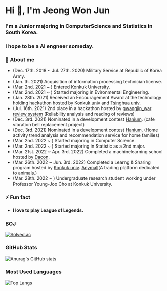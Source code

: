 <h1 align="left">Hi 👋, I'm Jeong Won Jun</h1>
<h3 align="left">I'm a Junior majoring in ComputerScience and Statistics in South Korea.</h3>
<h3 align="left">I hope to be a AI engneer someday.</h3>
<h3 align="left">🔭 About me</h3>

- (Dec. 17th. 2018 ~ Jul. 27th. 2020) Military Service at Republic of Korea Army.
- (Jan. th. 2021) Acquisition of information processing technician license.
- (Mar. 2nd. 2021 ~ ) Entered Konkuk University.
- (Mar. 2nd. 2021 ~ ) Started majoring in Evironmental Engineering.
- (Jan. 28th. 2021) Received an Encouragement Award at the technology holding hackathon hosted by [Konkuk univ](http://www.konkuk.ac.kr/do/Index.do) and [Tsinghua univ](https://www.tsinghua.edu.cn/en/).
- (Jul. 16th. 2021) 2nd place in a hackathon hosted by [gwangjin_war](https://www.instagram.com/gwangjin_war/). [review system](https://github.com/garden-jun/reviewSystem) (Reliability analysis and reading of reviews)
- (Dec. 3rd. 2021) Nominated in a development contest [Hanium](https://github.com/garden-jun/2021_Hanium_SmartBell). (cafe vibration bell replacement project)
- (Dec. 3rd. 2021) Nominated in a development contest [Hanium](https://github.com/garden-jun/homekiri). (Home activity trend analysis and recommendation service for home families)
- (Mar. 2nd. 2022 ~ ) Started majoring in Computer Science.
- (Mar. 2nd. 2022 ~ ) Started majoring in Statistic as a 2nd major.
- (Mar. 21st. 2022 ~ Apr. 3rd. 2022) Completed a machinelearning school hosted by [Dacon](https://www.dacon.io/).
- (Mar. 26th. 2022 ~ Jun. 3rd. 2022) Completed a Learng & Sharing program hosted by [Konkuk univ](http://www.konkuk.ac.kr/do/Index.do). [Anymall](https://github.com/garden-jun/Anymall)(A trading platform dedicated to animals.)
- (Mar. 28th. 2022 ~ ) Undergraduate research student working under Professor Young-Joo Cho at Konkuk University.

<h3 align="left">⚡ Fun fact </h3>

- **I love to play League of Legends.**

<h3 align="left">BOJ</h3>

[![Solved.ac](http://mazassumnida.wtf/api/v2/generate_badge?boj=llkpoi)](https://solved.ac/llkpoi)

<h3 align="left">GitHub Stats</h3>

![Anurag's GitHub stats](https://github-readme-stats.vercel.app/api?username=garden-jun&show_icons=true&theme=tokyonight)

<h3 align="left">Most Used Languages</h3>

![Top Langs](https://github-readme-stats.vercel.app/api/top-langs/?username=garden-jun&layout=compact&theme=tokyonight)
